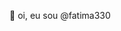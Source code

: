 👋 oi, eu sou @fatima330

<!---
fatima330/fatima330 is a ✨ special ✨ repository because its `README.md` (this file) appears on your GitHub profile.
You can click the Preview link to take a look at your changes.
--->
